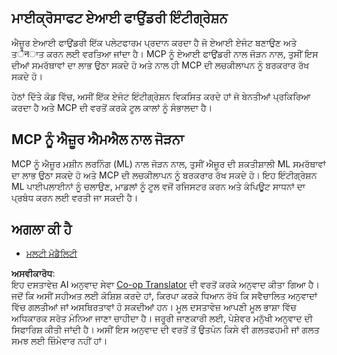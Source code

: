 <!--
CO_OP_TRANSLATOR_METADATA:
{
  "original_hash": "f1262ab21f5ebbe1003fb0114c7ca545",
  "translation_date": "2025-06-02T20:44:01+00:00",
  "source_file": "05-AdvancedTopics/mcp-integration/README.md",
  "language_code": "pa"
}
-->
## ਮਾਈਕ੍ਰੋਸਾਫਟ ਏਆਈ ਫਾਉਂਡਰੀ ਇੰਟੀਗ੍ਰੇਸ਼ਨ

ਐਜ਼ੂਰ ਏਆਈ ਫਾਉਂਡਰੀ ਇੱਕ ਪਲੇਟਫਾਰਮ ਪ੍ਰਦਾਨ ਕਰਦਾ ਹੈ ਜੋ ਏਆਈ ਏਜੰਟ ਬਣਾਉਣ ਅਤੇ ਤैनਾਤ ਕਰਨ ਲਈ ਵਰਤਿਆ ਜਾਂਦਾ ਹੈ। MCP ਨੂੰ ਏਆਈ ਫਾਉਂਡਰੀ ਨਾਲ ਜੋੜਨ ਨਾਲ, ਤੁਸੀਂ ਇਸ ਦੀਆਂ ਸਮਰੱਥਾਵਾਂ ਦਾ ਲਾਭ ਉਠਾ ਸਕਦੇ ਹੋ ਅਤੇ ਨਾਲ ਹੀ MCP ਦੀ ਲਚਕੀਲਾਪਨ ਨੂੰ ਬਰਕਰਾਰ ਰੱਖ ਸਕਦੇ ਹੋ।

ਹੇਠਾਂ ਦਿੱਤੇ ਕੋਡ ਵਿੱਚ, ਅਸੀਂ ਇੱਕ ਏਜੰਟ ਇੰਟੀਗ੍ਰੇਸ਼ਨ ਵਿਕਸਿਤ ਕਰਦੇ ਹਾਂ ਜੋ ਬੇਨਤੀਆਂ ਪ੍ਰਕਿਰਿਆ ਕਰਦਾ ਹੈ ਅਤੇ MCP ਦੀ ਵਰਤੋਂ ਕਰਕੇ ਟੂਲ ਕਾਲਾਂ ਨੂੰ ਸੰਭਾਲਦਾ ਹੈ।  

## MCP ਨੂੰ ਐਜ਼ੂਰ ਐਮਐਲ ਨਾਲ ਜੋੜਨਾ

MCP ਨੂੰ ਐਜ਼ੂਰ ਮਸ਼ੀਨ ਲਰਨਿੰਗ (ML) ਨਾਲ ਜੋੜਨ ਨਾਲ, ਤੁਸੀਂ ਐਜ਼ੂਰ ਦੀ ਸ਼ਕਤੀਸ਼ਾਲੀ ML ਸਮਰੱਥਾਵਾਂ ਦਾ ਲਾਭ ਉਠਾ ਸਕਦੇ ਹੋ ਅਤੇ MCP ਦੀ ਲਚਕੀਲਾਪਨ ਨੂੰ ਬਰਕਰਾਰ ਰੱਖ ਸਕਦੇ ਹੋ। ਇਹ ਇੰਟੀਗ੍ਰੇਸ਼ਨ ML ਪਾਈਪਲਾਈਨਾਂ ਨੂੰ ਚਲਾਉਣ, ਮਾਡਲਾਂ ਨੂੰ ਟੂਲ ਵਜੋਂ ਰਜਿਸਟਰ ਕਰਨ ਅਤੇ ਕੰਪਿਊਟ ਸਾਧਨਾਂ ਦਾ ਪ੍ਰਬੰਧ ਕਰਨ ਲਈ ਵਰਤੀ ਜਾ ਸਕਦੀ ਹੈ।  

## ਅਗਲਾ ਕੀ ਹੈ

- [ਮਲਟੀ ਮੋਡੈਲਿਟੀ](../mcp-multi-modality/README.md)

**ਅਸਵੀਕਾਰੋਧ**:  
ਇਹ ਦਸਤਾਵੇਜ਼ AI ਅਨੁਵਾਦ ਸੇਵਾ [Co-op Translator](https://github.com/Azure/co-op-translator) ਦੀ ਵਰਤੋਂ ਕਰਕੇ ਅਨੁਵਾਦ ਕੀਤਾ ਗਿਆ ਹੈ। ਜਦੋਂ ਕਿ ਅਸੀਂ ਸਹੀਅਤ ਲਈ ਕੋਸ਼ਿਸ਼ ਕਰਦੇ ਹਾਂ, ਕਿਰਪਾ ਕਰਕੇ ਧਿਆਨ ਰੱਖੋ ਕਿ ਸਵੈਚਾਲਿਤ ਅਨੁਵਾਦਾਂ ਵਿੱਚ ਗਲਤੀਆਂ ਜਾਂ ਅਸਥਿਰਤਾਵਾਂ ਹੋ ਸਕਦੀਆਂ ਹਨ। ਮੂਲ ਦਸਤਾਵੇਜ਼ ਆਪਣੀ ਮੂਲ ਭਾਸ਼ਾ ਵਿੱਚ ਅਧਿਕਾਰਕ ਸਰੋਤ ਮੰਨਿਆ ਜਾਣਾ ਚਾਹੀਦਾ ਹੈ। ਜਰੂਰੀ ਜਾਣਕਾਰੀ ਲਈ, ਪੇਸ਼ੇਵਰ ਮਨੁੱਖੀ ਅਨੁਵਾਦ ਦੀ ਸਿਫਾਰਿਸ਼ ਕੀਤੀ ਜਾਂਦੀ ਹੈ। ਅਸੀਂ ਇਸ ਅਨੁਵਾਦ ਦੀ ਵਰਤੋਂ ਤੋਂ ਉਤਪੰਨ ਕਿਸੇ ਵੀ ਗਲਤਫਹਮੀ ਜਾਂ ਗਲਤ ਸਮਝ ਲਈ ਜ਼ਿੰਮੇਵਾਰ ਨਹੀਂ ਹਾਂ।